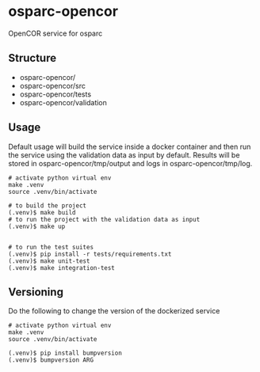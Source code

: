 # osparc-opencor

OpenCOR service for osparc

## Structure

- osparc-opencor/
- osparc-opencor/src
- osparc-opencor/tests
- osparc-opencor/validation

## Usage

Default usage will build the service inside a docker container and then run the service using the validation data as input by default.
Results will be stored in osparc-opencor/tmp/output and logs in osparc-opencor/tmp/log.

```console
# activate python virtual env
make .venv
source .venv/bin/activate

# to build the project
(.venv)$ make build
# to run the project with the validation data as input
(.venv)$ make up


# to run the test suites
(.venv)$ pip install -r tests/requirements.txt
(.venv)$ make unit-test
(.venv)$ make integration-test
```

## Versioning

Do the following to change the version of the dockerized service

```console
# activate python virtual env
make .venv
source .venv/bin/activate

(.venv)$ pip install bumpversion
(.venv)$ bumpversion ARG
```
